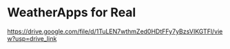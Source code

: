 ﻿# WeatherApps for Real
https://drive.google.com/file/d/1TuLEN7wthmZed0HDtFFy7yBzsVIKGTFl/view?usp=drive_link

